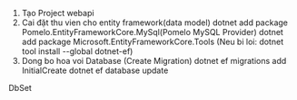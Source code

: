 1. Tạo Project webapi
2. Cai đặt thu vien cho entity framework(data model)
dotnet add package Pomelo.EntityFrameworkCore.MySql(Pomelo MySQL Provider)
dotnet add package Microsoft.EntityFrameworkCore.Tools
(Neu bi loi: dotnet tool install --global dotnet-ef)
3. Dong bo hoa voi Database (Create Migration)
dotnet ef migrations add InitialCreate
dotnet ef database update



DbSet 